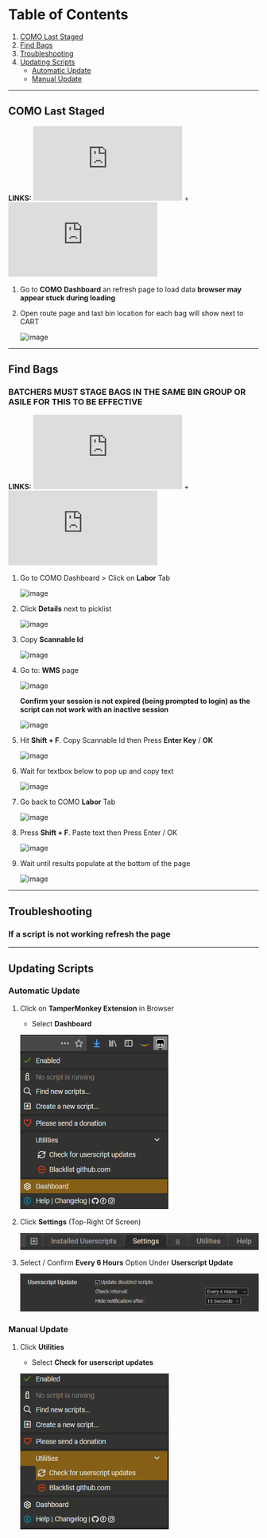 # Table of Contents
1. [COMO Last Staged](#como-last-staged)
2. [Find Bags ](#find-bags)
3. [Troubleshooting](#troubleshooting)
4. [Updating Scripts](#updating-scripts)
    * [Automatic Update](#automatic-update)
    * [Manual Update](#manual-update)

---
## COMO Last Staged
**LINKS:** ![COMO DASHBOARD](https://raw.githubusercontent.com/JeysonArtiles/amzn/master/como_dash.user.js) + ![COMO ROUTE](https://raw.githubusercontent.com/JeysonArtiles/amzn/master/como_route.user.js)
1. Go to **COMO Dashboard** an refresh page to load data **browser may appear stuck during loading**
2. Open route page and last bin location for each bag will show next to CART

   ![image](https://user-images.githubusercontent.com/12719223/128463273-f41f42cb-49b6-4b92-8625-50e562d09a7d.png)


---
## Find Bags
### BATCHERS MUST STAGE BAGS IN THE SAME BIN GROUP OR ASILE FOR THIS TO BE EFFECTIVE

**LINKS:** ![AFTLITE WMS](https://raw.githubusercontent.com/JeysonArtiles/amzn/master/findBags_aftlite.user.js) + ![COMO LABOR](https://raw.githubusercontent.com/JeysonArtiles/amzn/master/findBags_como.user.js)

1. Go to COMO Dashboard > Click on **Labor** Tab

   ![image](https://user-images.githubusercontent.com/12719223/128458348-0bd10ec9-8501-4851-87c9-67f1dc5cc2dc.png)

2. Click **Details** next to picklist

   ![image](https://user-images.githubusercontent.com/12719223/128460572-4dfe36c0-65fd-43e3-a7c2-11d9d83b47af.png)

3. Copy **Scannable Id**

   ![image](https://user-images.githubusercontent.com/12719223/128460587-da7336fe-91b3-42dc-b5c2-3cbb535c9f5d.png)

4. Go to: **WMS** page 

   ![image](https://user-images.githubusercontent.com/12719223/128462044-c44ec35d-8a5a-49e9-87cf-406307c7c515.png)

   **Confirm your session is not expired (being prompted to login) as the script can not work with an inactive session**

   ![image](https://user-images.githubusercontent.com/12719223/128461829-da1130e7-26e7-4ed3-9b9a-e0758e10ad8e.png)

5. Hit **Shift + F**. Copy Scannable Id then Press **Enter Key** / **OK**

   ![image](https://user-images.githubusercontent.com/12719223/128460736-c104005e-bb77-44ee-a176-4c8754d54ecb.png)

6. Wait for textbox below to pop up and copy text

   ![image](https://user-images.githubusercontent.com/12719223/128460802-c3d1bec3-29c7-4a01-b7b1-089ea37ab09f.png)

7. Go back to COMO **Labor** Tab

   ![image](https://user-images.githubusercontent.com/12719223/128460865-69fcd31f-a267-4063-a66d-e81420835f6a.png)

8. Press **Shift + F**. Paste text then Press Enter / OK

   ![image](https://user-images.githubusercontent.com/12719223/128461068-e1908e24-ae8c-4ddf-9616-c2fb8aafb50e.png)

9. Wait until results populate at the bottom of the page

   ![image](https://user-images.githubusercontent.com/12719223/128461115-091ef85d-3d9d-4586-9a89-837f82110aaa.png)

---

## Troubleshooting

### If a script is not working refresh the page

---

## Updating Scripts

### Automatic Update

1. Click on **TamperMonkey Extension** in Browser
   * Select **Dashboard**

   ![TM_UPDATE_SETUP_1](https://github.com/JeysonArtiles/amzn/blob/master/.documentation/TM_UPDATE_SETUP_1.png)

2. Click **Settings** (Top-Right Of Screen)

   ![TM_UPDATE_SETUP_2](https://github.com/JeysonArtiles/amzn/blob/master/.documentation/TM_UPDATE_SETUP_2.png)

3. Select / Confirm **Every 6 Hours** Option Under **Userscript Update**

   ![TM_UPDATE_SETUP_3](https://github.com/JeysonArtiles/amzn/blob/master/.documentation/TM_UPDATE_SETUP_3.png)


### Manual Update

1. Click **Utilities**
   * Select **Check for userscript updates**
   
   ![ManualUpdateTamperMonkey](https://github.com/JeysonArtiles/amzn/blob/master/.documentation/ManualUpdateTamperMonkey.png)
